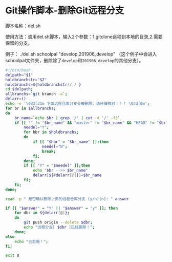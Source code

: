 # Git操作脚本-删除Git远程分支

脚本名称：del.sh

使用方法：调用del.sh脚本，输入2个参数：1.gitclone远程到本地的目录,2.需要保留的分支。

例子： ./del.sh schoolpal "develop,201906_develop" （这个例子中会进入schoolpal文件夹，删除除了`develop`和`201906_develop`的其他分支）。

```sh
#!/bin/bash
delpath="$1"
holdbranchstr="$2"
holdbranchs=${holdbranchstr//,/ }
cd $delpath;
allbranchs=`git branch -a`;
delarr=()
echo -e '\033[31m 下面远程仓库分支会被删除，请仔细核对！！！ \033[0m';
for br in $allbranchs;
do
    br_name=`echo $br | grep '/' | cut -d '/' -f3`
    if [[ "" != "$br_name" && "master" != "$br_name" && "HEAD" != "$br_name" ]]; then
        needel="Y";
        for hbr in $holdbranchs;
        do
            if [[ "$hbr" = "$br_name" ]];then
                needel="N";
                break;
            fi;
        done;
        if [[ "Y" = "$needel" ]];then
            echo "$br -->> $br_name"
            delarr[${#delarr[@]}]=$br_name
        fi;
    fi;
done;

read -p " 是否确认删除上面的远程仓库分支 (y/n)[n]: " answer

if [[ "$answer" = "Y" || "$answer" = "y" ]]; then 
    for dbr in ${delarr[@]};
    do
        git push origin --delete $dbr;
        echo "远程分支[ $dbr ]已经删除！";
    done;
else
    echo "已忽略！";
fi;

exit 0
```